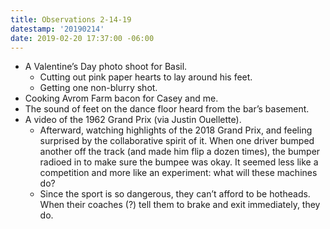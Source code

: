 ```yaml
---
title: Observations 2-14-19
datestamp: '20190214'
date: 2019-02-20 17:37:00 -06:00
---
```


- A Valentine’s Day photo shoot for Basil.
	- Cutting out pink paper hearts to lay around his feet.
	- Getting one non-blurry shot.
- Cooking Avrom Farm bacon for Casey and me.
- The sound of feet on the dance floor heard from the bar’s basement.
- A video of the 1962 Grand Prix (via Justin Ouellette).
	- Afterward, watching highlights of the 2018 Grand Prix, and feeling surprised by the collaborative spirit of it. When one driver bumped another off the track (and made him flip a dozen times), the bumper radioed in to make sure the bumpee was okay. It seemed less like a competition and more like an experiment: what will these machines do?
	- Since the sport is so dangerous, they can’t afford to be hotheads. When their coaches (?) tell them to brake and exit immediately, they do.
